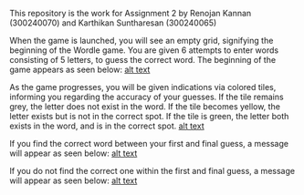 This repository is the work for Assignment 2 by Renojan Kannan (300240070) and Karthikan Suntharesan (300240065)

When the game is launched, you will see an empty grid, signifying the beginning of the Wordle game. 
You are given 6 attempts to enter words consisting of 5 letters, to guess the correct word.
The beginning of the game appears as seen below:
[alt text](/docs/design_system/Wordle%20Start%20Screen.PNG)

As the game progresses, you will be given indications via colored tiles, informing you regarding the accuracy of your guesses. If the tile remains grey, the letter does not exist in the word. If the tile becomes yellow, the letter exists but is not in the correct spot. If the tile is green, the letter both exists in the word, and is in the correct spot.
[alt text](/docs/design_system/Mid%20Game.PNG)

If you find the correct word between your first and final guess, a message will appear as seen below:
[alt text](/docs/design_system/Wordle%20Win.png)

If you do not find the correct one within the first and final guess, a message will appear as seen below:
[alt text](/docs/design_system/Wordle%20Lose.png)